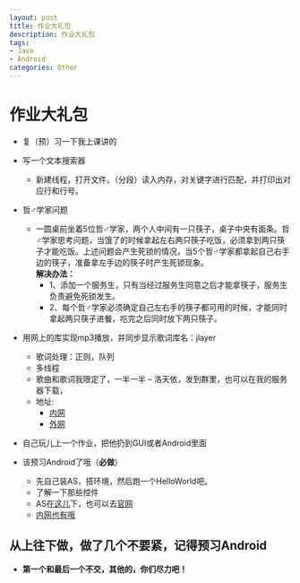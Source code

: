 ```yaml
---
layout: post
title: 作业大礼包
description: 作业大礼包
tags:
- Java
- Android
categories: Other
---
```


# 作业大礼包
- 复（预）习一下我上课讲的
- 写一个文本搜索器
  - 新建线程，打开文件，（分段）读入内存，对关键字进行匹配，并打印出对应行和行号。
- 哲♂学家问题
  - 一圆桌前坐着5位哲♂学家，两个人中间有一只筷子，桌子中央有面条。哲♂学家思考问题，当饿了的时候拿起左右两只筷子吃饭，必须拿到两只筷子才能吃饭。上述问题会产生死锁的情况，当5个哲♂学家都拿起自己右手边的筷子，准备拿左手边的筷子时产生死锁现象。    
  **解决办法：**
    - 1、添加一个服务生，只有当经过服务生同意之后才能拿筷子，服务生负责避免死锁发生。
    - 2、每个哲♂学家必须确定自己左右手的筷子都可用的时候，才能同时拿起两只筷子进餐，吃完之后同时放下两只筷子。

- 用网上的库实现mp3播放，并同步显示歌词库名：jlayer
  - 歌词处理：正则，队列
  - 多线程
  - 歌曲和歌词我限定了，一半一半 – 洛天依，发到群里，也可以在我的服务器下载，
  - 地址:
    - [内网](http://172.22.161.185/class/class5/)
    - [外网](http://www.pinkd.online/class/class5/)
- 自己玩儿上一个作业，把他扔到GUI或者Android里面
- 该预习Android了哦（**必做**）
  - 先自己装AS，搭环境，然后跑一个HelloWorld吧。
  - 了解一下那些控件
  - AS在[这儿](http://www.android-studio.org/)下，也可以去[官网](https://developer.android.com/studio/index.html)
  - [内网也有哦](http://172.22.161.185/IDE/)


## 从上往下做，做了几个不要紧，记得预习Android
- **第一个和最后一个不交，其他的，你们尽力吧！**
